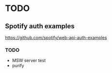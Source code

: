 # TODO

## Spotify auth examples

https://github.com/spotify/web-api-auth-examples

### TODO

- MSW server test
- purify
